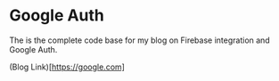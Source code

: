 # Google Auth

The is the complete code base for my blog on Firebase integration and Google Auth.

(Blog Link)[https://google.com]
